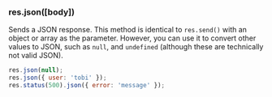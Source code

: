 <!---
 Copyright (c) 2016 StrongLoop, IBM, and Express Contributors
 License: MIT
-->

<h3 id='res.json'>res.json([body])</h3>

Sends a JSON response. This method is identical to `res.send()` with an object or array as the parameter.
However, you can use it to convert other values to JSON, such as `null`, and `undefined` 
(although these are technically not valid JSON).

```js
res.json(null);
res.json({ user: 'tobi' });
res.status(500).json({ error: 'message' });
```
